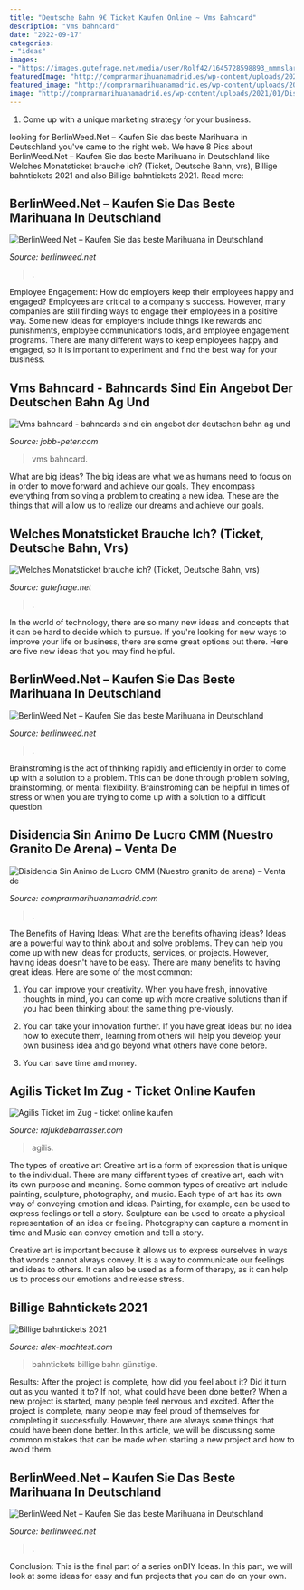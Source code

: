 ```yaml
---
title: "Deutsche Bahn 9€ Ticket Kaufen Online ~ Vms Bahncard"
description: "Vms bahncard"
date: "2022-09-17"
categories:
- "ideas"
images:
- "https://images.gutefrage.net/media/user/Rolf42/1645728598893_nmmslarge__97_33_424_424_2a386d8ae008cfb79ab3214e9ff9d841.jpg?v=1645728599000"
featuredImage: "http://comprarmarihuanamadrid.es/wp-content/uploads/2021/01/Diseno-sin-titulo-73.jpg"
featured_image: "http://comprarmarihuanamadrid.es/wp-content/uploads/2021/01/Diseno-sin-titulo-73.jpg"
image: "http://comprarmarihuanamadrid.es/wp-content/uploads/2021/01/Diseno-sin-titulo-73.jpg"
---
```



1. Come up with a unique marketing strategy for your business.

	

		
looking for BerlinWeed.Net – Kaufen Sie das beste Marihuana in Deutschland you've came to the right web. We have 8 Pics about BerlinWeed.Net – Kaufen Sie das beste Marihuana in Deutschland like Welches Monatsticket brauche ich? (Ticket, Deutsche Bahn, vrs), Billige bahntickets 2021 and also Billige bahntickets 2021. Read more:
		
    
## BerlinWeed.Net – Kaufen Sie Das Beste Marihuana In Deutschland

<img loading=lazy src="http://comprarmarihuanamadrid.es/wp-content/uploads/2021/01/Diseno-sin-titulo-91.jpg" onerror="this.onerror=null;this.src='https://tse3.mm.bing.net/th?id=OIP.xdcbCCJwGXqtMgGWviD1VgAAAA&amp;pid=15.1';" alt="BerlinWeed.Net – Kaufen Sie das beste Marihuana in Deutschland">

_Source: berlinweed.net_

>. 

	

Employee Engagement: How do employers keep their employees happy and engaged?
Employees are critical to a company's success. However, many companies are still finding ways to engage their employees in a positive way. Some new ideas for employers include things like rewards and punishments, employee communications tools, and employee engagement programs. There are many different ways to keep employees happy and engaged, so it is important to experiment and find the best way for your business.

    
## Vms Bahncard - Bahncards Sind Ein Angebot Der Deutschen Bahn Ag Und

<img loading=lazy src="https://jobb-peter.com/fhhpjg/B4fVTOntWNJ1y0gu0Raa1QHaDt.jpg" onerror="this.onerror=null;this.src='https://tse3.mm.bing.net/th?id=OIP.fX7JHcA6hHW_39yiUzONiQAAAA&amp;pid=15.1';" alt="Vms bahncard - bahncards sind ein angebot der deutschen bahn ag und">

_Source: jobb-peter.com_

>vms bahncard. 

	

What are big ideas?
The big ideas are what we as humans need to focus on in order to move forward and achieve our goals. They encompass everything from solving a problem to creating a new idea. These are the things that will allow us to realize our dreams and achieve our goals.

    
## Welches Monatsticket Brauche Ich? (Ticket, Deutsche Bahn, Vrs)

<img loading=lazy src="https://images.gutefrage.net/media/user/Rolf42/1645728598893_nmmslarge__97_33_424_424_2a386d8ae008cfb79ab3214e9ff9d841.jpg?v=1645728599000" onerror="this.onerror=null;this.src='https://tse2.mm.bing.net/th?id=OIP.Q_mIgZ_hkcnDCexd2OnyQgB4B4&amp;pid=15.1';" alt="Welches Monatsticket brauche ich? (Ticket, Deutsche Bahn, vrs)">

_Source: gutefrage.net_

>. 

	

In the world of technology, there are so many new ideas and concepts that it can be hard to decide which to pursue. If you're looking for new ways to improve your life or business, there are some great options out there. Here are five new ideas that you may find helpful.

    
## BerlinWeed.Net – Kaufen Sie Das Beste Marihuana In Deutschland

<img loading=lazy src="http://comprarmarihuanamadrid.es/wp-content/uploads/2021/01/Diseno-sin-titulo-73.jpg" onerror="this.onerror=null;this.src='https://tse4.mm.bing.net/th?id=OIP.jdUaMdLHzu-uE7sLXaCROQAAAA&amp;pid=15.1';" alt="BerlinWeed.Net – Kaufen Sie das beste Marihuana in Deutschland">

_Source: berlinweed.net_

>. 

	

Brainstroming is the act of thinking rapidly and efficiently in order to come up with a solution to a problem. This can be done through problem solving, brainstorming, or mental flexibility. Brainstroming can be helpful in times of stress or when you are trying to come up with a solution to a difficult question.

    
## Disidencia Sin Animo De Lucro CMM (Nuestro Granito De Arena) – Venta De

<img loading=lazy src="https://imagenes.elpais.com/resizer/xD_2DGv5XJYAtf6cx75MJSjxH_o=/1500x0/cloudfront-eu-central-1.images.arcpublishing.com/prisa/UUA4MGZAHNHN7M3VFTUUBWDXZ4.jpg" onerror="this.onerror=null;this.src='https://tse1.mm.bing.net/th?id=OIP.T95ONEip0-onXIJZXkmr9wHaEK&amp;pid=15.1';" alt="Disidencia Sin Animo de Lucro CMM (Nuestro granito de arena) – Venta de">

_Source: comprarmarihuanamadrid.com_

>. 

	

The Benefits of Having Ideas: What are the benefits ofhaving ideas?
Ideas are a powerful way to think about and solve problems. They can help you come up with new ideas for products, services, or projects. However, having ideas doesn't have to be easy. There are many benefits to having great ideas. Here are some of the most common:
1) You can improve your creativity. When you have fresh, innovative thoughts in mind, you can come up with more creative solutions than if you had been thinking about the same thing pre-viously.

2) You can take your innovation further. If you have great ideas but no idea how to execute them, learning from others will help you develop your own business idea and go beyond what others have done before.

3) You can save time and money.

    
## Agilis Ticket Im Zug - Ticket Online Kaufen

<img loading=lazy src="https://rajukdebarrasser.com/gizu/VBi3WzBvAyF2VFrdHW17ZgHaHa.jpg" onerror="this.onerror=null;this.src='https://tse3.mm.bing.net/th?id=OIP.qsYQoDVMlm2ttCyFIS5MYAAAAA&amp;pid=15.1';" alt="Agilis Ticket im Zug - ticket online kaufen">

_Source: rajukdebarrasser.com_

>agilis. 

	

The types of creative art
Creative art is a form of expression that is unique to the individual. There are many different types of creative art, each with its own purpose and meaning.
Some common types of creative art include painting, sculpture, photography, and music. Each type of art has its own way of conveying emotion and ideas. Painting, for example, can be used to express feelings or tell a story. Sculpture can be used to create a physical representation of an idea or feeling. Photography can capture a moment in time and Music can convey emotion and tell a story.

Creative art is important because it allows us to express ourselves in ways that words cannot always convey. It is a way to communicate our feelings and ideas to others. It can also be used as a form of therapy, as it can help us to process our emotions and release stress.

    
## Billige Bahntickets 2021

<img loading=lazy src="https://alex-mochtest.com/zmnwga/pfQqfp8A8oEDKAJa2yZVrgHaCe.jpg" onerror="this.onerror=null;this.src='https://tse2.mm.bing.net/th?id=OIP.v7m41ldJm4rJuIL8RySkAwAAAA&amp;pid=15.1';" alt="Billige bahntickets 2021">

_Source: alex-mochtest.com_

>bahntickets billige bahn günstige. 

	

Results: After the project is complete, how did you feel about it? Did it turn out as you wanted it to? If not, what could have been done better?
When a new project is started, many people feel nervous and excited. After the project is complete, many people may feel proud of themselves for completing it successfully. However, there are always some things that could have been done better. In this article, we will be discussing some common mistakes that can be made when starting a new project and how to avoid them.

    
## BerlinWeed.Net – Kaufen Sie Das Beste Marihuana In Deutschland

<img loading=lazy src="http://comprarmarihuanamadrid.es/wp-content/uploads/2021/01/Diseno-sin-titulo-83.jpg" onerror="this.onerror=null;this.src='https://tse1.mm.bing.net/th?id=OIP.MtTnXkIMXmiF9Tz09qKUBAAAAA&amp;pid=15.1';" alt="BerlinWeed.Net – Kaufen Sie das beste Marihuana in Deutschland">

_Source: berlinweed.net_

>. 

	

Conclusion:
This is the final part of a series onDIY Ideas. In this part, we will look at some ideas for easy and fun projects that you can do on your own.

